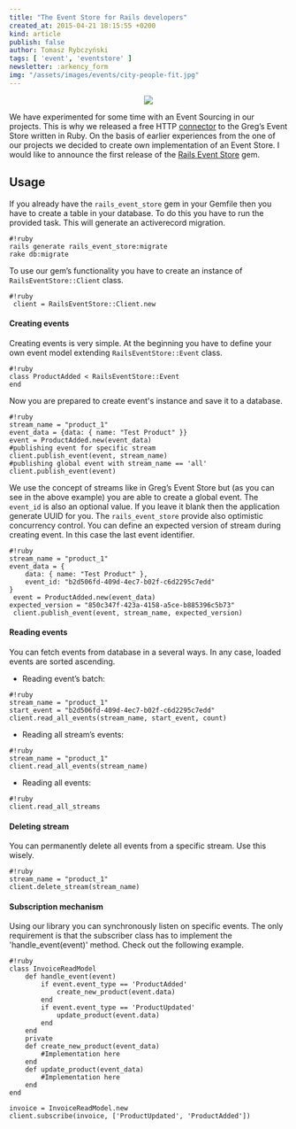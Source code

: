 ```yaml
---
title: "The Event Store for Rails developers"
created_at: 2015-04-21 18:15:55 +0200
kind: article
publish: false
author: Tomasz Rybczyński
tags: [ 'event', 'eventstore' ]
newsletter: :arkency_form
img: "/assets/images/events/city-people-fit.jpg"
---
```


<p>
  <figure align="center">
    <img src="/assets/images/events/city-people-fit.jpg">
  </figure>
</p>

We have experimented for some time with an Event Sourcing in our projects.
This is why we released a free HTTP [connector](https://github.com/arkency/http_eventstore) to the Greg’s Event Store written in Ruby.
On the basis of earlier experiences from the one of our projects we decided to create own implementation of an Event Store.
I would like to announce the first release of the [Rails Event Store](https://rubygems.org/gems/rails_event_store) gem.

<!-- more -->

## Usage

If you already have the `rails_event_store` gem in your Gemfile then you have to create a table in your database. To do this you have to run the provided task. This will generate an activerecord migration.

```
#!ruby
rails generate rails_event_store:migrate
rake db:migrate
```

To use our gem’s functionality you have to create an instance of `RailsEventStore::Client` class. 

```
#!ruby
 client = RailsEventStore::Client.new
```

#### Creating events

Creating events is very simple. At the beginning you have to define your own event model extending `RailsEventStore::Event` class.

```
#!ruby
class ProductAdded < RailsEventStore::Event 
end
```

Now you are prepared to create event's instance and save it to a database.

```
#!ruby
stream_name = "product_1" 
event_data = {data: { name: "Test Product" }}
event = ProductAdded.new(event_data)
#publishing event for specific stream
client.publish_event(event, stream_name)
#publishing global event with stream_name == 'all'
client.publish_event(event)
```

We use the concept of streams like in Greg’s Event Store but (as you can see in the above example) you are able to create a global event. The `event_id` is also an optional value. If you leave it blank then the application generate UUID for you.
The `rails_event_store` provide also optimistic concurrency control. You can define an expected version of stream during creating event. In this case the last event identifier.

```
#!ruby
stream_name = "product_1" 
event_data = { 
    data: { name: "Test Product" }, 
    event_id: "b2d506fd-409d-4ec7-b02f-c6d2295c7edd" 
}
 event = ProductAdded.new(event_data) 
expected_version = "850c347f-423a-4158-a5ce-b885396c5b73"
 client.publish_event(event, stream_name, expected_version)
```

#### Reading events

You can fetch events from database in a several ways. In any case, loaded events are sorted ascending.

* Reading event’s batch:

```
#!ruby
stream_name = "product_1" 
start_event = "b2d506fd-409d-4ec7-b02f-c6d2295c7edd"
client.read_all_events(stream_name, start_event, count)
```

* Reading all stream’s events:

```
#!ruby
stream_name = "product_1" 
client.read_all_events(stream_name)
```

* Reading all events:

```
#!ruby
client.read_all_streams
```

#### Deleting stream

You can permanently delete all events from a specific stream. Use this wisely.

```
#!ruby
stream_name = "product_1"
client.delete_stream(stream_name)
```

#### Subscription mechanism

Using our library you can synchronously listen on specific events. The only requirement is that the subscriber class has to implement the 'handle_event(event)' method. Check out the following example.

```
#!ruby
class InvoiceReadModel
    def handle_event(event)
        if event.event_type == 'ProductAdded'
		    create_new_product(event.data)
		end
		if event.event_type == 'ProductUpdated'
			update_product(event.data)
		end
    end
	private
	def create_new_product(event_data)
	    #Implementation here
	end
	def update_product(event_data)
	    #Implementation here
	end 
end
 
invoice = InvoiceReadModel.new
client.subscribe(invoice, ['ProductUpdated', 'ProductAdded']) 
```
